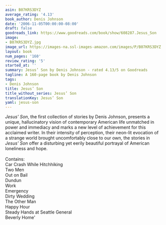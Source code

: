 ```yaml
---
asin: B07KRS3DYZ
average_rating: '4.13'
book_author: Denis Johnson
date: '2006-11-05T00:00:00-08:00'
draft: false
goodreads_link: https://www.goodreads.com/book/show/608287.Jesus_Son
image:
- B07KRS3DYZ.jpg
image_url: https://images-na.ssl-images-amazon.com/images/P/B07KRS3DYZ.01._SCLZZZZZZZ.jpg
layout: book
num_pages: '160'
review_rating: '5'
started_at: ''
summary: Jesus’ Son by Denis Johnson - rated 4.13/5 on Goodreads
tagline: A 160-page book by Denis Johnson
tags:
- Denis Johnson
title: Jesus’ Son
title_without_series: Jesus’ Son
translationKey: Jesus’ Son
yaml: jesus-son
---
```


<i>Jesus' Son</i>, the first collection of stories by Denis Johnson, presents a unique, hallucinatory vision of contemporary American life unmatched in power and immediacy and marks a new level of achievement for this acclaimed writer. In their intensity of perception, their neon-lit evocation of a strange world brought uncomfortably close to our own, the stories in <i>Jesus' Son</i> offer a disturbing yet eerily beautiful portrayal of American loneliness and hope.<br /><br />Contains:<br />Car Crash While Hitchhiking<br />Two Men<br />Out on Bail<br />Dundun<br />Work<br />Emergency<br />Dirty Wedding<br />The Other Man<br />Happy Hour<br />Steady Hands at Seattle General<br />Beverly Home'